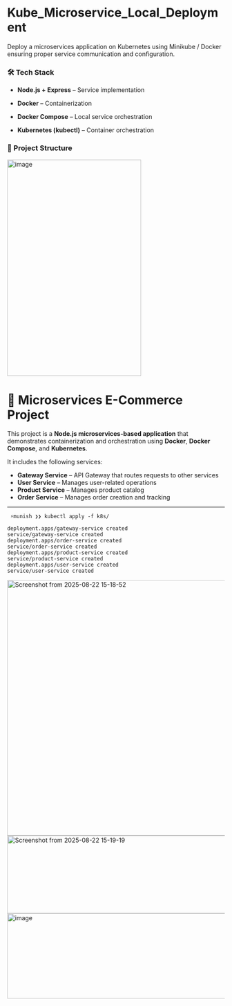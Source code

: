 # Kube_Microservice_Local_Deployment
Deploy a microservices application on Kubernetes using Minikube / Docker  ensuring proper service communication and configuration.


### 🛠️  Tech Stack

* **Node.js + Express** – Service implementation

* **Docker** – Containerization

* **Docker Compose** – Local service orchestration

* **Kubernetes (kubectl)** – Container orchestration

### 📂 Project Structure

<img width="310" height="500" alt="image" src="https://github.com/user-attachments/assets/d5a01ce4-0094-46ca-a236-083e468ea52e" />


# 🛒 Microservices E-Commerce Project

This project is a **Node.js microservices-based application** that demonstrates containerization and orchestration using **Docker**, **Docker Compose**, and **Kubernetes**.  

It includes the following services:
- **Gateway Service** – API Gateway that routes requests to other services
- **User Service** – Manages user-related operations
- **Product Service** – Manages product catalog
- **Order Service** – Manages order creation and tracking

---


```
 ⚡munish ❯❯ kubectl apply -f k8s/
 
deployment.apps/gateway-service created
service/gateway-service created
deployment.apps/order-service created
service/order-service created
deployment.apps/product-service created
service/product-service created
deployment.apps/user-service created
service/user-service created

```


<img width="954" height="591" alt="Screenshot from 2025-08-22 15-18-52" src="https://github.com/user-attachments/assets/fdb04fe4-1934-44a5-952e-ef3cf0946af9" />


<img width="748" height="180" alt="Screenshot from 2025-08-22 15-19-19" src="https://github.com/user-attachments/assets/c76e144e-80a2-4805-9a33-0394156928d8" />


<img width="881" height="197" alt="image" src="https://github.com/user-attachments/assets/d7fed941-9c88-4842-8377-d4b499076d60" />
